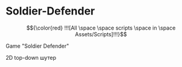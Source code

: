 # Soldier-Defender
$${\color{red} !!![All \space \space scripts \space in \space Assets/Scripts]!!!}$$

Game "Soldier Defender"

2D top-down шутер
